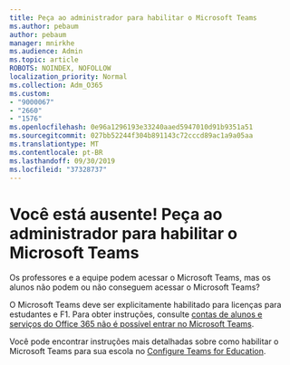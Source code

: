 ```yaml
---
title: Peça ao administrador para habilitar o Microsoft Teams
ms.author: pebaum
author: pebaum
manager: mnirkhe
ms.audience: Admin
ms.topic: article
ROBOTS: NOINDEX, NOFOLLOW
localization_priority: Normal
ms.collection: Adm_O365
ms.custom:
- "9000067"
- "2660"
- "1576"
ms.openlocfilehash: 0e96a1296193e33240aaed5947010d91b9351a51
ms.sourcegitcommit: 027bb52244f304b891143c72cccd89ac1a9a05aa
ms.translationtype: MT
ms.contentlocale: pt-BR
ms.lasthandoff: 09/30/2019
ms.locfileid: "37328737"
---
```

# <a name="youre-missing-out-ask-your-admin-to-enable-microsoft-teams"></a>Você está ausente! Peça ao administrador para habilitar o Microsoft Teams

Os professores e a equipe podem acessar o Microsoft Teams, mas os alunos não podem ou não conseguem acessar o Microsoft Teams?

O Microsoft Teams deve ser explicitamente habilitado para licenças para estudantes e F1. Para obter instruções, consulte [contas de alunos e serviços do Office 365 não é possível entrar no Microsoft Teams](https://docs.microsoft.com/microsoftteams/troubleshoot/teams-sign-in/office-365-accounts-cannot-sign-in). 

Você pode encontrar instruções mais detalhadas sobre como habilitar o Microsoft Teams para sua escola no [Configure Teams for Education](https://docs.microsoft.com/microsoft-365/education/deploy/set-up-teams-for-education). 